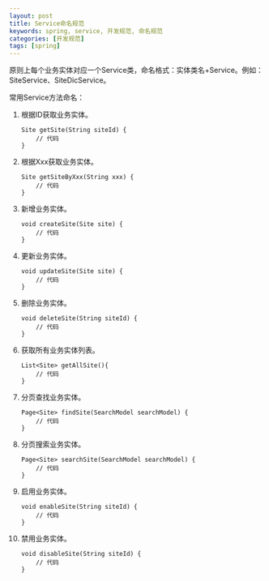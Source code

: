 ```yaml
---
layout: post
title: Service命名规范
keywords: spring, service, 开发规范, 命名规范
categories: [开发规范]
tags: [spring]
---
```

原则上每个业务实体对应一个Service类，命名格式：实体类名+Service。例如：SiteService、SiteDicService。

常用Service方法命名：

1.	根据ID获取业务实体。

		Site getSite(String siteId) {
			// 代码
		}
		
2.	根据Xxx获取业务实体。

		Site getSiteByXxx(String xxx) {
			// 代码
		}
		
	<!-- more -->
	
3.	新增业务实体。

		void createSite(Site site) {
			// 代码
		}
		
4.	更新业务实体。

		void updateSite(Site site) {
			// 代码
		}
		
5.	删除业务实体。

		void deleteSite(String siteId) {
			// 代码
		}
		
6.	获取所有业务实体列表。

		List<Site> getAllSite(){
			// 代码
		}
		
7.	分页查找业务实体。
		
		Page<Site> findSite(SearchModel searchModel) {
			// 代码
		}
		
8.	分页搜索业务实体。

		Page<Site> searchSite(SearchModel searchModel) {
			// 代码
		}
		
9.	启用业务实体。

		void enableSite(String siteId) {
			// 代码
		}
		
10.	禁用业务实体。

		void disableSite(String siteId) {
			// 代码
		}
